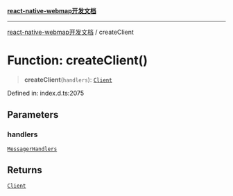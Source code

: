 [**react-native-webmap开发文档**](../README.md)

***

[react-native-webmap开发文档](../globals.md) / createClient

# Function: createClient()

> **createClient**(`handlers`): [`Client`](../type-aliases/Client.md)

Defined in: index.d.ts:2075

## Parameters

### handlers

[`MessagerHandlers`](../interfaces/MessagerHandlers.md)

## Returns

[`Client`](../type-aliases/Client.md)
